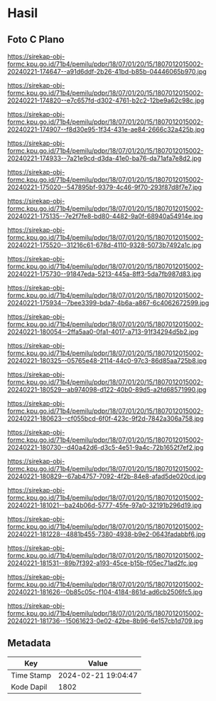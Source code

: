 # Hasil

## Foto C Plano

https://sirekap-obj-formc.kpu.go.id/71b4/pemilu/pdpr/18/07/01/20/15/1807012015002-20240221-174647--a91d6ddf-2b26-41bd-b85b-04446065b970.jpg

https://sirekap-obj-formc.kpu.go.id/71b4/pemilu/pdpr/18/07/01/20/15/1807012015002-20240221-174820--e7c657fd-d302-4761-b2c2-12be9a62c98c.jpg

https://sirekap-obj-formc.kpu.go.id/71b4/pemilu/pdpr/18/07/01/20/15/1807012015002-20240221-174907--f8d30e95-1f34-431e-ae84-2666c32a425b.jpg

https://sirekap-obj-formc.kpu.go.id/71b4/pemilu/pdpr/18/07/01/20/15/1807012015002-20240221-174933--7a21e9cd-d3da-41e0-ba76-da71afa7e8d2.jpg

https://sirekap-obj-formc.kpu.go.id/71b4/pemilu/pdpr/18/07/01/20/15/1807012015002-20240221-175020--547895bf-9379-4c46-9f70-293f87d8f7e7.jpg

https://sirekap-obj-formc.kpu.go.id/71b4/pemilu/pdpr/18/07/01/20/15/1807012015002-20240221-175135--7e2f7fe8-bd80-4482-9a0f-68940a54914e.jpg

https://sirekap-obj-formc.kpu.go.id/71b4/pemilu/pdpr/18/07/01/20/15/1807012015002-20240221-175520--31216c61-678d-4110-9328-5073b7492a1c.jpg

https://sirekap-obj-formc.kpu.go.id/71b4/pemilu/pdpr/18/07/01/20/15/1807012015002-20240221-175730--91847eda-5213-445a-8ff3-5da7fb987d83.jpg

https://sirekap-obj-formc.kpu.go.id/71b4/pemilu/pdpr/18/07/01/20/15/1807012015002-20240221-175934--7bee3399-bda7-4b6a-a867-6c4062672599.jpg

https://sirekap-obj-formc.kpu.go.id/71b4/pemilu/pdpr/18/07/01/20/15/1807012015002-20240221-180054--2ffa5aa0-0fa1-4017-a713-91f34294d5b2.jpg

https://sirekap-obj-formc.kpu.go.id/71b4/pemilu/pdpr/18/07/01/20/15/1807012015002-20240221-180325--05765e48-2114-44c0-97c3-86d85aa725b8.jpg

https://sirekap-obj-formc.kpu.go.id/71b4/pemilu/pdpr/18/07/01/20/15/1807012015002-20240221-180529--ab974098-d122-40b0-89d5-a2fd68571990.jpg

https://sirekap-obj-formc.kpu.go.id/71b4/pemilu/pdpr/18/07/01/20/15/1807012015002-20240221-180623--cf055bcd-6f0f-423c-9f2d-7842a306a758.jpg

https://sirekap-obj-formc.kpu.go.id/71b4/pemilu/pdpr/18/07/01/20/15/1807012015002-20240221-180730--d40a42d6-d3c5-4e51-9a4c-72b1652f7ef2.jpg

https://sirekap-obj-formc.kpu.go.id/71b4/pemilu/pdpr/18/07/01/20/15/1807012015002-20240221-180829--67ab4757-7092-4f2b-84e8-afad5de020cd.jpg

https://sirekap-obj-formc.kpu.go.id/71b4/pemilu/pdpr/18/07/01/20/15/1807012015002-20240221-181021--ba24b06d-5777-45fe-97a0-32191b296d19.jpg

https://sirekap-obj-formc.kpu.go.id/71b4/pemilu/pdpr/18/07/01/20/15/1807012015002-20240221-181228--4881b455-7380-4938-b9e2-0643fadabbf6.jpg

https://sirekap-obj-formc.kpu.go.id/71b4/pemilu/pdpr/18/07/01/20/15/1807012015002-20240221-181531--89b7f392-a193-45ce-b15b-f05ec71ad2fc.jpg

https://sirekap-obj-formc.kpu.go.id/71b4/pemilu/pdpr/18/07/01/20/15/1807012015002-20240221-181626--0b85c05c-f104-4184-861d-ad6cb2506fc5.jpg

https://sirekap-obj-formc.kpu.go.id/71b4/pemilu/pdpr/18/07/01/20/15/1807012015002-20240221-181736--15061623-0e02-42be-8b96-6e157cb1d709.jpg


## Metadata

| Key        | Value               |
| ---------- | ------------------- |
| Time Stamp | 2024-02-21 19:04:47 |
| Kode Dapil | 1802                |




